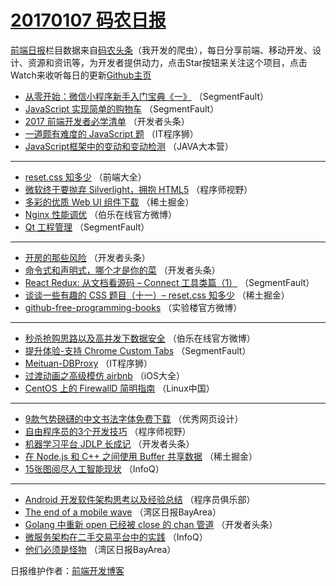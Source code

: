 # [20170107 码农日报](http://hao.caibaojian.com/date/2017/01/07)

[前端日报](http://caibaojian.com/c/news)栏目数据来自[码农头条](http://hao.caibaojian.com/)（我开发的爬虫），每日分享前端、移动开发、设计、资源和资讯等，为开发者提供动力，点击Star按钮来关注这个项目，点击Watch来收听每日的更新[Github主页](https://github.com/kujian/frontendDaily)
* [从零开始：微信小程序新手入门宝典《一》](http://hao.caibaojian.com/20876.html) （SegmentFault）
* [JavaScript 实现简单的购物车](http://hao.caibaojian.com/20878.html) （SegmentFault）
* [2017 前端开发者必学清单](http://hao.caibaojian.com/20865.html) （开发者头条）
* [一道颇有难度的 JavaScript 题](http://hao.caibaojian.com/20890.html) （IT程序狮）
* [JavaScript框架中的变动和变动检测](http://hao.caibaojian.com/20859.html) （JAVA大本营）

***
* [reset.css 知多少](http://hao.caibaojian.com/20856.html) （前端大全）
* [微软终于要抛弃 Silverlight，拥抱 HTML5](http://hao.caibaojian.com/20882.html) （程序师视野）
* [多彩的优质 Web UI 组件下载](http://hao.caibaojian.com/20893.html) （稀土掘金）
* [Nginx 性能调优](http://hao.caibaojian.com/20901.html) （伯乐在线官方微博）
* [Qt 工程管理](http://hao.caibaojian.com/20881.html) （SegmentFault）

***
* [开房的那些风险](http://hao.caibaojian.com/20871.html) （开发者头条）
* [命令式和声明式，哪个才是你的菜](http://hao.caibaojian.com/20872.html) （开发者头条）
* [React Redux: 从文档看源码 &#8211; Connect 工具类篇（1）](http://hao.caibaojian.com/20875.html) （SegmentFault）
* [谈谈一些有趣的 CSS 题目（十一）&#8211; reset.css 知多少](http://hao.caibaojian.com/20897.html) （稀土掘金）
* [github-free-programming-books](http://hao.caibaojian.com/20887.html) （实验楼官方微博）

***
* [秒杀抢购思路以及高并发下数据安全](http://hao.caibaojian.com/20898.html) （伯乐在线官方微博）
* [提升体验-支持 Chrome Custom Tabs](http://hao.caibaojian.com/20877.html) （SegmentFault）
* [Meituan-DBProxy](http://hao.caibaojian.com/20889.html) （IT程序狮）
* [过渡动画之高级模仿 airbnb](http://hao.caibaojian.com/20844.html) （iOS大全）
* [CentOS 上的 FirewallD 简明指南](http://hao.caibaojian.com/20855.html) （Linux中国）

***
* [9款气势磅礴的中文书法字体免费下载](http://hao.caibaojian.com/20891.html) （优秀网页设计）
* [自由程序员的3个开发技巧](http://hao.caibaojian.com/20883.html) （程序师视野）
* [机器学习平台 JDLP 长成记](http://hao.caibaojian.com/20870.html) （开发者头条）
* [在 Node.js 和 C++ 之间使用 Buffer 共享数据](http://hao.caibaojian.com/20894.html) （稀土掘金）
* [15张图阅尽人工智能现状](http://hao.caibaojian.com/20840.html) （InfoQ）

***
* [Android 开发软件架构思考以及经验总结](http://hao.caibaojian.com/20862.html) （程序员俱乐部）
* [The end of a mobile wave](http://hao.caibaojian.com/20846.html) （湾区日报BayArea）
* [Golang 中重新 open 已经被 close 的 chan 管道](http://hao.caibaojian.com/20863.html) （开发者头条）
* [微服务架构在二手交易平台中的实践](http://hao.caibaojian.com/20841.html) （InfoQ）
* [他们必须是怪物](http://hao.caibaojian.com/20852.html) （湾区日报BayArea）

日报维护作者：[前端开发博客](http://caibaojian.com/) 